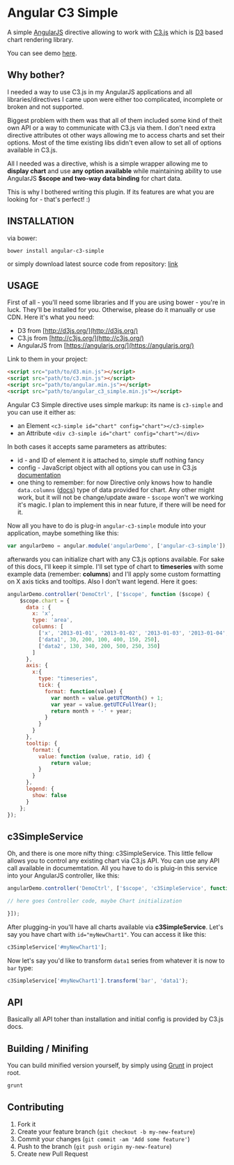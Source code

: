 Angular C3 Simple
=============

A simple [AngularJS](https://angularjs.org/) directive allowing to work with [C3.js](http://c3js.org/) which is [D3](http://d3js.org/) based chart rendering library.

You can see demo [here](http://wasilak.github.io/angular-c3-simple/).

Why bother?
-------------------

I needed a way to use C3.js in my AngularJS applications and all libraries/directives I came upon were either too complicated, incomplete or broken and not supported.

Biggest problem with them was that all of them included some kind of theit own API or a way to communicate with C3.js via them. I don't need extra directive attributes ot other ways allowing me to access charts and set their options. Most of the time existing libs didn't even allow to set all of options available in C3.js.

All I needed was a directive, whish is a simple wrapper allowing me to **display chart** and use **any option available** while maintaining ability to use AngularJS **$scope and two-way data binding** for chart data.

This is why I bothered writing this plugin. If its features are what you are looking for - that's perfect! :)

INSTALLATION
-------------------

via bower:

```
bower install angular-c3-simple
```

or simply download latest source code from repository: [link](https://github.com/wasilak/angular-c3-simple/archive/master.zip)

USAGE
-------------------

First of all - you'll need some libraries and If you are using bower - you're in luck. They'll be installed for you. Otherwise, please do it manually or use CDN. Here it's what you need:

* D3 from [http://d3js.org/](http://d3js.org/)
* C3.js from [http://c3js.org/](http://c3js.org/)
* AngularJS from [https://angularjs.org/](https://angularjs.org/)

Link to them in your project:

```html
<script src="path/to/d3.min.js"></script>
<script src="path/to/c3.min.js"></script>
<script src="path/to/angular.min.js"></script>
<script src="path/to/angular_c3_simple.min.js"></script>
```

Angular C3 Simple directive uses simple markup: its name is ```c3-simple``` and you can use it either as:

* an Element ```<c3-simple id="chart" config="chart"></c3-simple>```
* an Attribute ```<div c3-simple id="chart" config="chart"></div>```

In both cases it accepts same parameters as attributes:

* id - and ID of element it is attached to, simple stuff nothing fancy
* config - JavaScript object with all options you can use in C3.js [documentation](http://c3js.org/examples.html)
* one thing to remember: for now Directive only knows how to handle ```data.columns``` ([docs](http://c3js.org/samples/data_columned.html)) type of data provided for chart. Any other might work, but it will not be change/update aware - ```$scope``` won't we working it's magic. I plan to implement this in near future, if there will be need for it.

Now all you have to do is plug-in ```angular-c3-simple``` module into your application, maybe something like this:

```js
var angularDemo = angular.module('angularDemo', ['angular-c3-simple']);
```

afterwards you can initialize chart with any C3.js options available. For sake of this docs, I'll keep it simple. I'll set type of chart to **timeseries** with some example data (remember: **columns**) and I'll apply some custom formatting on X axis ticks and tooltips. Also I don't want legend. Here it goes:

```js
angularDemo.controller('DemoCtrl', ['$scope', function ($scope) {
    $scope.chart = {
      data : {
        x: 'x',
        type: 'area',
        columns: [
          ['x', '2013-01-01', '2013-01-02', '2013-01-03', '2013-01-04', '2013-01-05', '2013-01-06'],
          ['data1', 30, 200, 100, 400, 150, 250],
          ['data2', 130, 340, 200, 500, 250, 350]
        ]
      },
      axis: {
        x:{
          type: "timeseries",
          tick: {
            format: function(value) {
              var month = value.getUTCMonth() + 1;
              var year = value.getUTCFullYear();
              return month + '-' + year;
            }
          }
        }
      },
      tooltip: {
        format: {
          value: function (value, ratio, id) {
              return value;
          }
        }
      },
      legend: {
        show: false
      }
    };
});
```

c3SimpleService
-------------

Oh, and there is one more nifty thing: c3SimpleService. This little fellow allows you to control any existing chart via C3.js API. You can use any API call available in documemtation. All you have to do is pluig-in this service into your AngularJS controller, like this:

```js
angularDemo.controller('DemoCtrl', ['$scope', 'c3SimpleService', function ($scope, c3SimpleService) {

// here goes Controller code, maybe Chart initialization

}]);
```

After plugging-in you'll have all charts available via **c3SimpleService**. Let's say you have chart with ```id="myNewChart1"```. You can access it like this:

```js
c3SimpleService['#myNewChart1'];
```

Now let's say you'd like to transform ```data1``` series from whatever it is now to ```bar``` type:

```js
c3SimpleService['#myNewChart1'].transform('bar', 'data1');
```

API
--------------

Basically all API toher than installation and initial config is provided by C3.js docs.


Building / Minifing
----------

You can build minified version yourself, by simply using [Grunt](http://gruntjs.com) in project root.

```bash
grunt
```

Contributing
--------------

1. Fork it
2. Create your feature branch (`git checkout -b my-new-feature`)
3. Commit your changes (`git commit -am 'Add some feature'`)
4. Push to the branch (`git push origin my-new-feature`)
5. Create new Pull Request
